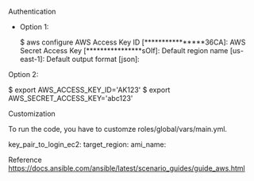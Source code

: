 Authentication

- Option 1:

  $ aws configure
  AWS Access Key ID   [****************36CA]: 
  AWS Secret Access Key   [****************sOIf]: 
  Default region name [us-east-1]: 
  Default output format [json]: 
  
Option 2:

  $ export AWS_ACCESS_KEY_ID='AK123'
  $ export   AWS_SECRET_ACCESS_KEY='abc123'
  
Customization

To run the code, you have to customze roles/global/vars/main.yml. 

  key_pair_to_login_ec2: <You Key Pair to login the targets you created>
  target_region: <The region you plan to create ec2 in>
  ami_name: <The ami name you plan to use>
  
Reference
  https://docs.ansible.com/ansible/latest/scenario_guides/guide_aws.html